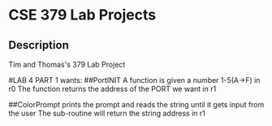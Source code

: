 # CSE 379 Lab Projects

## Description
Tim and Thomas's 379 Lab Project

#LAB 4 PART 1 wants:
##PortINIT
A function is given a number 1-5(A->F) in r0
The function returns the address of the PORT we want in r1

##ColorPrompt
prints the prompt and reads the string until it gets input from the user
The sub-routine will return the string address in r1


